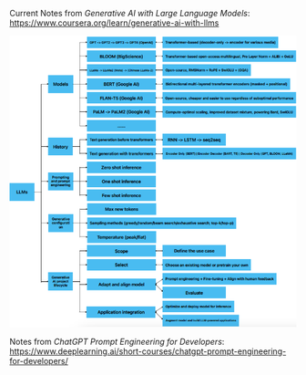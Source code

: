 Current Notes from *Generative AI with Large Language Models*: https://www.coursera.org/learn/generative-ai-with-llms

![Generative_AI_notes_1](https://raw.githubusercontent.com/Dingyi-Lai/Dingyi-Lai.github.io/main/_images/%5BLLM%5DGenerative_AI_notes_1.png)

Notes from *ChatGPT Prompt Engineering for Developers*: https://www.deeplearning.ai/short-courses/chatgpt-prompt-engineering-for-developers/